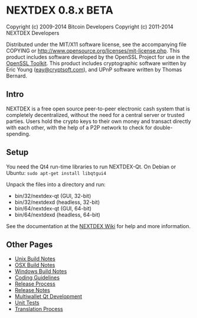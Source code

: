 NEXTDEX 0.8.x BETA
====================

Copyright (c) 2009-2014 Bitcoin Developers
Copyright (c) 2011-2014 NEXTDEX Developers

Distributed under the MIT/X11 software license, see the accompanying
file COPYING or http://www.opensource.org/licenses/mit-license.php.
This product includes software developed by the OpenSSL Project for use in the [OpenSSL Toolkit](http://www.openssl.org/). This product includes
cryptographic software written by Eric Young ([eay@cryptsoft.com](mailto:eay@cryptsoft.com)), and UPnP software written by Thomas Bernard.


Intro
---------------------
NEXTDEX is a free open source peer-to-peer electronic cash system that is
completely decentralized, without the need for a central server or trusted
parties.  Users hold the crypto keys to their own money and transact directly
with each other, with the help of a P2P network to check for double-spending.


Setup
---------------------
You need the Qt4 run-time libraries to run NEXTDEX-Qt. On Debian or Ubuntu:
	`sudo apt-get install libqtgui4`

Unpack the files into a directory and run:

- bin/32/nextdex-qt (GUI, 32-bit)
- bin/32/nextdexd (headless, 32-bit)
- bin/64/nextdex-qt (GUI, 64-bit)
- bin/64/nextdexd (headless, 64-bit)

See the documentation at the [NEXTDEX Wiki](http://nextdex.info)
for help and more information.


Other Pages
---------------------
- [Unix Build Notes](build-unix.md)
- [OSX Build Notes](build-osx.md)
- [Windows Build Notes](build-msw.md)
- [Coding Guidelines](coding.md)
- [Release Process](release-process.md)
- [Release Notes](release-notes.md)
- [Multiwallet Qt Development](multiwallet-qt.md)
- [Unit Tests](unit-tests.md)
- [Translation Process](translation_process.md)
